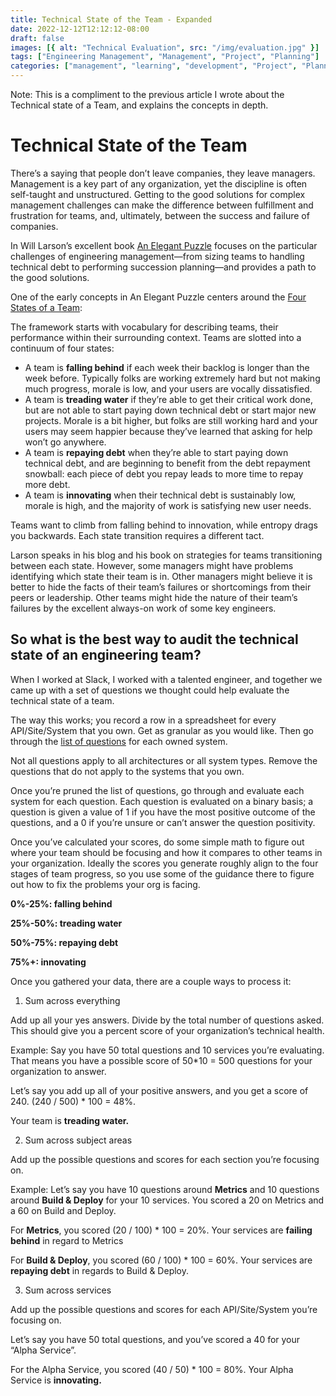 ```yaml
---
title: Technical State of the Team - Expanded
date: 2022-12-12T12:12:12-08:00
draft: false
images: [{ alt: "Technical Evaluation", src: "/img/evaluation.jpg" }]
tags: ["Engineering Management", "Management", "Project", "Planning"]
categories: ["management", "learning", "development", "Project", "Planning", "Performance"]
---
```


Note: This is a compliment to the previous article I wrote about the Technical state of a Team, and explains the concepts in depth.

# Technical State of the Team

There’s a saying that people don’t leave companies, they leave managers. Management is a key part of any organization, yet the discipline is often self-taught and unstructured. Getting to the good solutions for complex management challenges can make the difference between fulfillment and frustration for teams, and, ultimately, between the success and failure of companies.

In Will Larson’s excellent book [An Elegant Puzzle](https://amzn.to/3yJshmx) focuses on the particular challenges of engineering management—from sizing teams to handling technical debt to performing succession planning—and provides a path to the good solutions.

One of the early concepts in An Elegant Puzzle centers around the [Four States of a Team](https://lethain.com/durably-excellent-teams/):

The framework starts with vocabulary for describing teams, their performance within their surrounding context. Teams are slotted into a continuum of four states:

* A team is **falling behind** if each week their backlog is longer than the week before. Typically folks are working extremely hard but not making much progress, morale is low, and your users are vocally dissatisfied.
* A team is **treading water** if they’re able to get their critical work done, but are not able to start paying down technical debt or start major new projects. Morale is a bit higher, but folks are still working hard and your users may seem happier because they’ve learned that asking for help won’t go anywhere.
* A team is **repaying debt** when they’re able to start paying down technical debt, and are beginning to benefit from the debt repayment snowball: each piece of debt you repay leads to more time to repay more debt.
* A team is **innovating** when their technical debt is sustainably low, morale is high, and the majority of work is satisfying new user needs.

Teams want to climb from falling behind to innovation, while entropy drags you backwards. Each state transition requires a different tact.

Larson speaks in his blog and his book on strategies for teams transitioning between each state. However, some managers might have problems identifying which state their team is in. Other managers might believe it is better to hide the facts of their team’s failures or shortcomings from their peers or leadership. Other teams might hide the nature of their team’s failures by the excellent always-on work of some key engineers.

## So what is the best way to audit the technical state of an engineering team?

When I worked at Slack, I worked with a talented engineer, and together we came up with a set of questions we thought could help evaluate the technical state of a team.

The way this works; you record a row in a spreadsheet for every API/Site/System that you own. Get as granular as you would like. Then go through the [list of questions](https://blog.mattblair.co/blog/20210110-measurable-technical-state-of-the-team/) for each owned system.

Not all questions apply to all architectures or all system types. Remove the questions that do not apply to the systems that you own.

Once you’re pruned the list of questions, go through and evaluate each system for each question. Each question is evaluated on a binary basis; a question is given a value of 1 if you have the most positive outcome of the questions, and a 0 if you’re unsure or can’t answer the question positivity.

Once you’ve calculated your scores, do some simple math to figure out where your team should be focusing and how it compares to other teams in your organization. Ideally the scores you generate roughly align to the four stages of team progress, so you use some of the guidance there to figure out how to fix the problems your org is facing.

**0%-25%: falling behind**

**25%-50%: treading water**

**50%-75%: repaying debt**

**75%+: innovating**

Once you gathered your data, there are a couple ways to process it:



1. Sum across everything

Add up all your yes answers. Divide by the total number of questions asked. This should give you a percent score of your organization’s technical health.

Example: Say you have 50 total questions and 10 services you’re evaluating. That means you have a possible score of 50*10 = 500 questions for your organization to answer.

Let’s say you add up all of your positive answers, and you get a score of 240. (240 / 500) * 100 = 48%.

Your team is **treading water.**



2. Sum across subject areas

Add up the possible questions and scores for each section you’re focusing on.

Example: Let’s say you have 10 questions around **Metrics** and 10 questions around **Build & Deploy** for your 10 services. You scored a 20 on Metrics and a 60 on Build and Deploy.

For **Metrics**, you scored (20 / 100) * 100 = 20%. Your services are **failing behind** in regard to Metrics

For **Build & Deploy**, you scored (60 / 100) * 100 = 60%. Your services are **repaying debt** in regards to Build & Deploy.



3. Sum across services

Add up the possible questions and scores for each API/Site/System you’re focusing on.

Let’s say you have 50 total questions, and you’ve scored a 40 for your “Alpha Service”.

For the Alpha Service, you scored (40 / 50) * 100 = 80%. Your Alpha Service is **innovating.**
